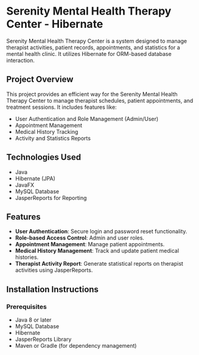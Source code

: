 # Serenity Mental Health Therapy Center - Hibernate

Serenity Mental Health Therapy Center is a system designed to manage therapist activities, patient records, appointments, and statistics for a mental health clinic. It utilizes Hibernate for ORM-based database interaction.

## Project Overview

This project provides an efficient way for the Serenity Mental Health Therapy Center to manage therapist schedules, patient appointments, and treatment sessions. It includes features like:
- User Authentication and Role Management (Admin/User)
- Appointment Management
- Medical History Tracking
- Activity and Statistics Reports

## Technologies Used
- Java
- Hibernate (JPA)
- JavaFX
- MySQL Database
- JasperReports for Reporting

## Features
- **User Authentication**: Secure login and password reset functionality.
- **Role-based Access Control**: Admin and user roles.
- **Appointment Management**: Manage patient appointments.
- **Medical History Management**: Track and update patient medical histories.
- **Therapist Activity Report**: Generate statistical reports on therapist activities using JasperReports.

## Installation Instructions

### Prerequisites
- Java 8 or later
- MySQL Database
- Hibernate
- JasperReports Library
- Maven or Gradle (for dependency management)


